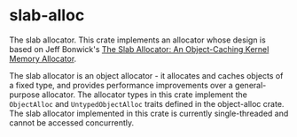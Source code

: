 <!-- Copyright 2017 the authors. See the 'Copyright and license' section of the README.md file at the top-level directory of this repository.

Licensed under the Apache License, Version 2.0 (the LICENSE file). This file may not be copied, modified, or distributed except according to those terms. -->

slab-alloc
==========

The slab allocator. This crate implements an allocator whose design is based on Jeff Bonwick's [The Slab Allocator: An Object-Caching Kernel Memory Allocator](http://www.usenix.org/publications/library/proceedings/bos94/full_papers/bonwick.ps).

The slab allocator is an object allocator - it allocates and caches objects of a fixed type, and provides performance improvements over a general-purpose allocator. The allocator types in this crate implement the `ObjectAlloc` and `UntypedObjectAlloc` traits defined in the object-alloc crate. The slab allocator implemented in this crate is currently single-threaded and cannot be accessed concurrently.
